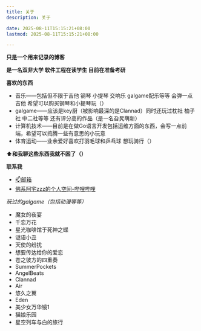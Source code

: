```yaml
---
title: 关于
description: 关于

date: 2025-08-11T15:15:21+08:00
lastmod: 2025-08-11T15:15:21+08:00

---
```


**只是一个用来记录的博客**

**是一名双非大学 软件工程在读学生 目前在准备考研**

**喜欢的东西**

- 音乐——包括但不限于吉他 钢琴 小提琴 交响乐 galgame配乐等等 会弹一点吉他 希望可以购买钢琴和小提琴玩（）
- galgame——应该是key厨（被影响最深的是Clannad）同时还玩过枕社 柚子社 中二社等等 还有评分高的作品（是一名旮旯萌新）
- 计算机技术——目前是在做Go语言开发包括运维方面的东西，会写一点前端，希望可以捣腾一些有意思的小玩意
- 体育运动——业余爱好喜欢打羽毛球和乒乓球 想玩骑行（）

**⬆和我聊这些东西我就不困了（）**

**联系我**

- [📫邮箱](mailto:friend@fxaz.org)
- [佛系阿宅zzz的个人空间-哔哩哔哩](https://b23.tv/1CUKsKR) 

*玩过的galgame（包括动漫等等）*
- 魔女的夜宴
- 千恋万花
- 星光咖啡馆于死神之蝶
- 谜语小丑
- 天使的纷扰
- 想要传达给你的爱恋
- 苍之彼方的四重奏
- SummerPockets
- AngelBeats
- Clannad
- Air
- 悠久之翼
- Eden
- 美少女万华镜1
- 猫娘乐园
- 星空列车与白的旅行